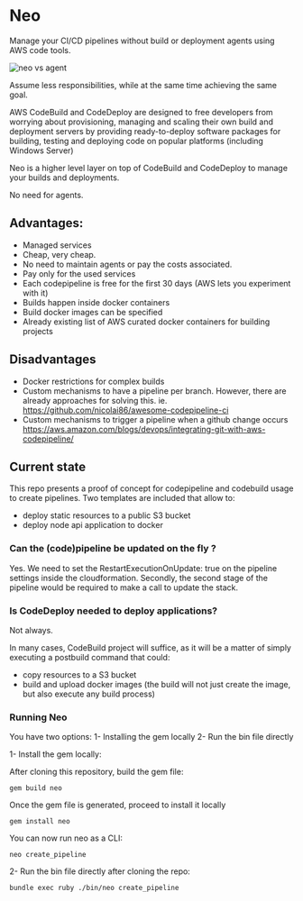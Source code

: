 # Neo

Manage your CI/CD pipelines without build or deployment agents using AWS code tools.

![neo vs agent](https://github.com/electronicbits/neo/blob/master/neo.gif "neo vs agent")

Assume less responsibilities, while at the same time achieving the same goal.

AWS CodeBuild and CodeDeploy are designed to free developers from worrying about provisioning, managing and scaling their own build and deployment servers by providing ready-to-deploy software packages for building, testing and deploying code on popular platforms (including Windows Server)

Neo is a higher level layer on top of CodeBuild and CodeDeploy to manage your builds and deployments.

No need for agents.

## Advantages:

- Managed services
- Cheap, very cheap.
- No need to maintain agents or pay the costs associated.
- Pay only for the used services
- Each codepipeline is free for the first 30 days (AWS lets you experiment with it)
- Builds happen inside docker containers
- Build docker images can be specified
- Already existing list of AWS curated docker containers for building projects

## Disadvantages

- Docker restrictions for complex builds
- Custom mechanisms to have a pipeline per branch.
However, there are already approaches for solving this.
ie. https://github.com/nicolai86/awesome-codepipeline-ci
- Custom mechanisms to trigger a pipeline when a github change occurs
https://aws.amazon.com/blogs/devops/integrating-git-with-aws-codepipeline/

## Current state

This repo presents a proof of concept for codepipeline and codebuild usage to create pipelines.
Two templates are included that allow to: 
- deploy static resources to a public S3 bucket
- deploy node api application to docker

### Can the (code)pipeline be updated on the fly ?

Yes. We need to set the RestartExecutionOnUpdate: true on the pipeline settings inside the cloudformation.
Secondly, the second stage of the pipeline would be required to make a call to update the stack.

### Is CodeDeploy needed to deploy applications?

Not always. 

In many cases, CodeBuild project will suffice, as it will be a matter of simply executing a postbuild command that could:

- copy resources to a S3 bucket
- build and upload docker images (the build will not just create the image, but also execute any build process)


### Running Neo

You have two options:
1- Installing the gem locally
2- Run the bin file directly

1- Install the gem locally:

After cloning this repository, build the gem file:

`gem build neo`

Once the gem file is generated, proceed to install it locally

`gem install neo`

You can now run neo as a CLI:

`neo create_pipeline`

2- Run the bin file directly after cloning the repo:

`bundle exec ruby ./bin/neo create_pipeline`
